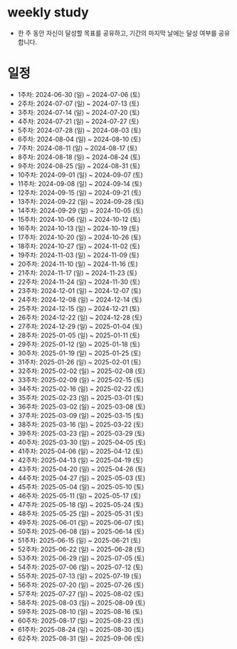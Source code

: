 # weekly study

- 한 주 동안 자신이 달성할 목표를 공유하고, 기간의 마지막 날에는 달성 여부를 공유합니다.

# 일정

- 1주차: 2024-06-30 (일) ~ 2024-07-06 (토)
- 2주차: 2024-07-07 (일) ~ 2024-07-13 (토)  
- 3주차: 2024-07-14 (일) ~ 2024-07-20 (토)  
- 4주차: 2024-07-21 (일) ~ 2024-07-27 (토)  
- 5주차: 2024-07-28 (일) ~ 2024-08-03 (토)  
- 6주차: 2024-08-04 (일) ~ 2024-08-10 (토)  
- 7주차: 2024-08-11 (일) ~ 2024-08-17 (토)
- 8주차: 2024-08-18 (일) ~ 2024-08-24 (토)
- 9주차: 2024-08-25 (일) ~ 2024-08-31 (토)
- 10주차: 2024-09-01 (일) ~ 2024-09-07 (토)
- 11주차: 2024-09-08 (일) ~ 2024-09-14 (토)
- 12주차: 2024-09-15 (일) ~ 2024-09-21 (토)
- 13주차: 2024-09-22 (일) ~ 2024-09-28 (토)
- 14주차: 2024-09-29 (일) ~ 2024-10-05 (토)
- 15주차: 2024-10-06 (일) ~ 2024-10-12 (토)
- 16주차: 2024-10-13 (일) ~ 2024-10-19 (토)
- 17주차: 2024-10-20 (일) ~ 2024-10-26 (토)
- 18주차: 2024-10-27 (일) ~ 2024-11-02 (토)
- 19주차: 2024-11-03 (일) ~ 2024-11-09 (토)
- 20주차: 2024-11-10 (일) ~ 2024-11-16 (토)
- 21주차: 2024-11-17 (일) ~ 2024-11-23 (토)
- 22주차: 2024-11-24 (일) ~ 2024-11-30 (토)
- 23주차: 2024-12-01 (일) ~ 2024-12-07 (토)
- 24주차: 2024-12-08 (일) ~ 2024-12-14 (토)
- 25주차: 2024-12-15 (일) ~ 2024-12-21 (토)
- 26주차: 2024-12-22 (일) ~ 2024-12-28 (토)
- 27주차: 2024-12-29 (일) ~ 2025-01-04 (토)
- 28주차: 2025-01-05 (일) ~ 2025-01-11 (토)
- 29주차: 2025-01-12 (일) ~ 2025-01-18 (토)
- 30주차: 2025-01-19 (일) ~ 2025-01-25 (토)
- 31주차: 2025-01-26 (일) ~ 2025-02-01 (토)
- 32주차: 2025-02-02 (일) ~ 2025-02-08 (토)
- 33주차: 2025-02-09 (일) ~ 2025-02-15 (토)
- 34주차: 2025-02-16 (일) ~ 2025-02-22 (토)
- 35주차: 2025-02-23 (일) ~ 2025-03-01 (토)
- 36주차: 2025-03-02 (일) ~ 2025-03-08 (토)
- 37주차: 2025-03-09 (일) ~ 2025-03-15 (토)
- 38주차: 2025-03-16 (일) ~ 2025-03-22 (토)
- 39주차: 2025-03-23 (일) ~ 2025-03-29 (토)
- 40주차: 2025-03-30 (일) ~ 2025-04-05 (토)
- 41주차: 2025-04-06 (일) ~ 2025-04-12 (토)
- 42주차: 2025-04-13 (일) ~ 2025-04-19 (토)
- 43주차: 2025-04-20 (일) ~ 2025-04-26 (토)
- 44주차: 2025-04-27 (일) ~ 2025-05-03 (토)
- 45주차: 2025-05-04 (일) ~ 2025-05-10 (토)
- 46주차: 2025-05-11 (일) ~ 2025-05-17 (토)
- 47주차: 2025-05-18 (일) ~ 2025-05-24 (토)
- 48주차: 2025-05-25 (일) ~ 2025-05-31 (토)
- 49주차: 2025-06-01 (일) ~ 2025-06-07 (토)
- 50주차: 2025-06-08 (일) ~ 2025-06-14 (토)
- 51주차: 2025-06-15 (일) ~ 2025-06-21 (토)
- 52주차: 2025-06-22 (일) ~ 2025-06-28 (토)
- 53주차: 2025-06-29 (일) ~ 2025-07-05 (토)
- 54주차: 2025-07-06 (일) ~ 2025-07-12 (토)
- 55주차: 2025-07-13 (일) ~ 2025-07-19 (토)
- 56주차: 2025-07-20 (일) ~ 2025-07-26 (토)
- 57주차: 2025-07-27 (일) ~ 2025-08-02 (토)
- 58주차: 2025-08-03 (일) ~ 2025-08-09 (토)
- 59주차: 2025-08-10 (일) ~ 2025-08-16 (토)
- 60주차: 2025-08-17 (일) ~ 2025-08-23 (토)
- 61주차: 2025-08-24 (일) ~ 2025-08-30 (토)
- 62주차: 2025-08-31 (일) ~ 2025-09-06 (토)
